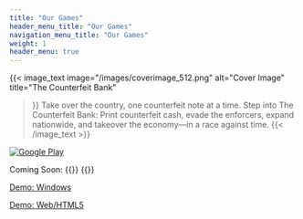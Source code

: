 ```yaml
---
title: "Our Games"
header_menu_title: "Our Games"
navigation_menu_title: "Our Games"
weight: 1
header_menu: true
---
```

   
{{< image_text
    image="/images/coverimage_512.png"
    alt="Cover Image"
    title="The Counterfeit Bank"
 >}}
Take over the country, one counterfeit note at a time.
Step into The Counterfeit Bank: Print counterfeit cash, evade the enforcers, expand nationwide, and takeover the economy—in a race against time.
{{< /image_text >}}

[![Google Play](/images/google-play.png)](https://play.google.com/store/apps/details?id=com.jaykastudios.counterfeitbank)

Coming Soon: {{<icon name="apple" brand="true">}} {{<icon name="windows" brand="true">}}
  
[Demo: Windows](https://drive.google.com/file/d/1tYPc-7upvWwSWilTUqi_ILv3nzSMILmD/view?usp=sharing)

[Demo: Web/HTML5](https://jaykastudios.com/TheCounterfeitBank_web/)